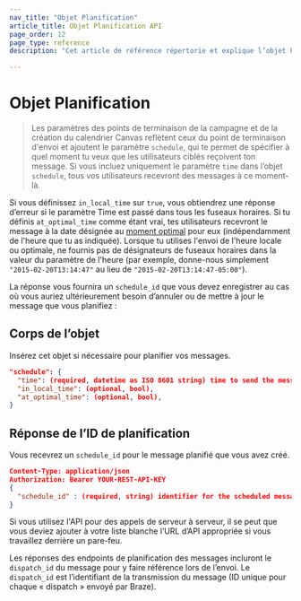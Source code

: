 ```yaml
---
nav_title: "Objet Planification"
article_title: Objet Planification API
page_order: 12
page_type: reference
description: "Cet article de référence répertorie et explique l’objet Planification différent utilisé chez Braze."

---
```


# Objet Planification

> Les paramètres des points de terminaison de la campagne et de la création du calendrier Canvas reflètent ceux du point de terminaison d'envoi et ajoutent le paramètre `schedule`, qui te permet de spécifier à quel moment tu veux que les utilisateurs ciblés reçoivent ton message. Si vous incluez uniquement le paramètre `time` dans l’objet `schedule`, tous vos utilisateurs recevront des messages à ce moment-là.

Si vous définissez `in_local_time` sur `true`, vous obtiendrez une réponse d’erreur si le paramètre Time est passé dans tous les fuseaux horaires. Si tu définis `at_optimal_time` comme étant vrai, tes utilisateurs recevront le message à la date désignée au [moment optimal][33] pour eux (indépendamment de l'heure que tu as indiquée). Lorsque tu utilises l'envoi de l'heure locale ou optimale, ne fournis pas de désignateurs de fuseaux horaires dans la valeur du paramètre de l'heure (par exemple, donne-nous simplement `"2015-02-20T13:14:47"` au lieu de `"2015-02-20T13:14:47-05:00"`).

La réponse vous fournira un `schedule_id` que vous devez enregistrer au cas où vous auriez ultérieurement besoin d’annuler ou de mettre à jour le message que vous planifiez :

## Corps de l’objet

Insérez cet objet si nécessaire pour planifier vos messages.

```json
"schedule": {
  "time": (required, datetime as ISO 8601 string) time to send the message,
  "in_local_time": (optional, bool),
  "at_optimal_time": (optional, bool),
}
```

## Réponse de l’ID de planification

Vous recevrez un `schedule_id` pour le message planifié que vous avez créé.

```json
Content-Type: application/json
Authorization: Bearer YOUR-REST-API-KEY
{
  "schedule_id" : (required, string) identifier for the scheduled message that was created
}
```

Si vous utilisez l'API pour des appels de serveur à serveur, il se peut que vous deviez ajouter à votre liste blanche l’URL d’API appropriée si vous travaillez derrière un pare-feu.

Les réponses des endpoints de planification des messages incluront le `dispatch_id` du message pour y faire référence lors de l’envoi. Le `dispatch_id` est l’identifiant de la transmission du message (ID unique pour chaque « dispatch » envoyé par Braze).

[33]: {{site.baseurl}}/user_guide/sage_ai/intelligence/intelligent_timing/
